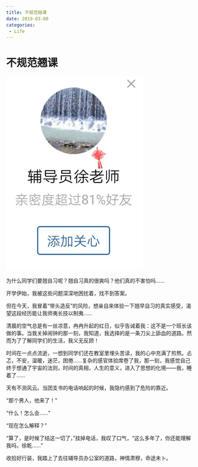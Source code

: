 ```yaml
---
title: 不规范翘课
date: 2019-03-08
categories:
 - Life
---
```



# 不规范翘课

![img](./assets/daxsl.jpeg)

为什么同学们要翘自习呢？翘自习真的很爽吗？他们真的不害怕吗……

开学伊始，我被这些问题深深地困扰着，找不到答案。

但在今天，我冒着“带头造反”的风险，想亲自来体验一下翘早自习的真实感受，渴望这段经历能让我师夷长技以制夷…… 

清晨的空气总是有一丝凉意，冉冉升起的红日，似乎告诫着我：这不是一个班长该做的事。当我关掉闹钟的那一刻，我知道，我选择的是一条刀尖上舔血的道路。然而为了了解同学们的生活，我义无反顾！ 

时间在一点点流逝，一想到同学们还在教室里埋头苦读，我的心中充满了煎熬。忐忑，不安，温暖，迷茫，困倦……复杂的感官体验席卷了我，那一刻，我感觉自己终于想通了宇宙的法则，时间的真相，人生的意义，进入了思想的化境——我，睡着了…… 

天有不测风云。当团支书的电话响起的时候，我隐约感到了危险的靠近。 

“那个男人，他来了！” 

“什么！怎么会……” 

“现在怎么解释？”

 “算了，是时候了结这一切了，”挂掉电话，我叹了口气，“这么多年了，你还能理解我吗，徐乾……” 

收拾好行装，我踏上了去往辅导员办公室的道路，神情肃穆，命途未卜。
